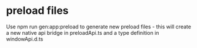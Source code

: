 # preload files

Use npm run gen:app:preload to generate new preload files - this will create a new native api bridge in preloadApi.ts and a type definition in windowApi.d.ts
